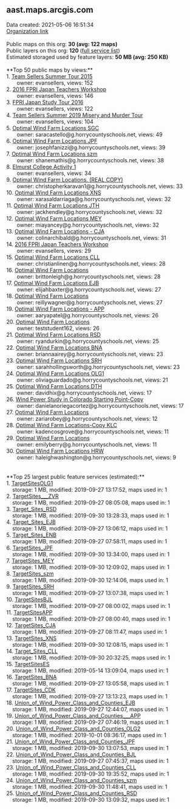 <h2>aast.maps.arcgis.com</h2> Data created: 2021-05-06 16:51:34 <br /><a target='new' href='https://aast.maps.arcgis.com'>Organization link</a><br /><br />Public maps on this org: <b>30 (avg: 122 maps)</b><br />Public layers on this org: <b>120 </b>(<a target='new' href='https://services.arcgis.com/cWQK2ecTSXe4sMVH/ArcGIS/rest/services'>full service list</a>)<br />Estimated storaged used by feature layers: <b>50 MB (avg: 250 KB)</b><br /><br />**Top 50 public maps by views:**<br />  1. <a target='new' href='https://www.arcgis.com/home/item.html?id=8e146a12434c48239a0fb50ab692a0a1'>Team Sellers Summer Tour 2015</a> <br />  &nbsp;&nbsp;&nbsp;&nbsp; &nbsp;&nbsp;owner: evansellers, views: 152<br />  2. <a target='new' href='https://www.arcgis.com/home/item.html?id=1ac99a125b2d402f995f6bd67bcd97c3'>2016 FPRI Japan Teachers Workshop</a> <br />  &nbsp;&nbsp;&nbsp;&nbsp; &nbsp;&nbsp;owner: evansellers, views: 146<br />  3. <a target='new' href='https://www.arcgis.com/home/item.html?id=9b195b37b71f4854ad6c9ad3d196c214'>FPRI Japan Study Tour 2016</a> <br />  &nbsp;&nbsp;&nbsp;&nbsp; &nbsp;&nbsp;owner: evansellers, views: 122<br />  4. <a target='new' href='https://www.arcgis.com/home/item.html?id=e792c7ffb063488787073d4e41e9f334'>Team Sellers Summer 2019 Misery and Murder Tour</a> <br />  &nbsp;&nbsp;&nbsp;&nbsp; &nbsp;&nbsp;owner: evansellers, views: 104<br />  5. <a target='new' href='https://www.arcgis.com/home/item.html?id=fc5fd43dd7e8479b84fb5d6551b58e0c'>Optimal Wind Farm Locations SGC</a> <br />  &nbsp;&nbsp;&nbsp;&nbsp; &nbsp;&nbsp;owner: saracastello@g.horrycountyschools.net, views: 49<br />  6. <a target='new' href='https://www.arcgis.com/home/item.html?id=4d620ff08f3b412dabebd4cdc21a6923'>Optimal Wind Farm Locations JPF</a> <br />  &nbsp;&nbsp;&nbsp;&nbsp; &nbsp;&nbsp;owner: josephfanizzi@g.horrycountyschools.net, views: 39<br />  7. <a target='new' href='https://www.arcgis.com/home/item.html?id=2a78edebc8a6433fb57ad72a86f07c73'>Optimal Wind Farm Locations szm</a> <br />  &nbsp;&nbsp;&nbsp;&nbsp; &nbsp;&nbsp;owner: shanemathis@g.horrycountyschools.net, views: 38<br />  8. <a target='new' href='https://www.arcgis.com/home/item.html?id=203e9468d34a4a2fb8f7edc184f0b0f7'>Elmurst College Activity 1</a> <br />  &nbsp;&nbsp;&nbsp;&nbsp; &nbsp;&nbsp;owner: evansellers, views: 34<br />  9. <a target='new' href='https://www.arcgis.com/home/item.html?id=153300c2e37142e08f074bf63c2de41a'>Optimal Wind Farm Locations. (REAL COPY)</a> <br />  &nbsp;&nbsp;&nbsp;&nbsp; &nbsp;&nbsp;owner: christopherkaravan1@g.horrycountyschools.net, views: 33<br />  10. <a target='new' href='https://www.arcgis.com/home/item.html?id=345bd059e0e04c109f98b6f2a76cfead'>Optimal Wind Farm Locations XNS</a> <br />  &nbsp;&nbsp;&nbsp;&nbsp; &nbsp;&nbsp;owner: xarasaldarriaga@g.horrycountyschools.net, views: 32<br />  11. <a target='new' href='https://www.arcgis.com/home/item.html?id=f4a9a1cbd01d439a9977414e98945fc9'>Optimal Wind Farm Locations JTH</a> <br />  &nbsp;&nbsp;&nbsp;&nbsp; &nbsp;&nbsp;owner: jackhendley@g.horrycountyschools.net, views: 32<br />  12. <a target='new' href='https://www.arcgis.com/home/item.html?id=b8b1c98c0dd84a998417aa664c57fa65'>Optimal Wind Farm Locations MEY</a> <br />  &nbsp;&nbsp;&nbsp;&nbsp; &nbsp;&nbsp;owner: miayancey@g.horrycountyschools.net, views: 32<br />  13. <a target='new' href='https://www.arcgis.com/home/item.html?id=e30d1da112ea4bbb91c3e7732302decf'>Optimal Wind Farm Locations - CJA</a> <br />  &nbsp;&nbsp;&nbsp;&nbsp; &nbsp;&nbsp;owner: colinarchibald@g.horrycountyschools.net, views: 31<br />  14. <a target='new' href='https://www.arcgis.com/home/item.html?id=d8f1d5130e7b44a693955eb2032415df'>2016 FPRI Japan Teachers Workshop</a> <br />  &nbsp;&nbsp;&nbsp;&nbsp; &nbsp;&nbsp;owner: evansellers, views: 29<br />  15. <a target='new' href='https://www.arcgis.com/home/item.html?id=93e3f28dd5ef4900b874435895a6d704'>Optimal Wind Farm Locations CLL</a> <br />  &nbsp;&nbsp;&nbsp;&nbsp; &nbsp;&nbsp;owner: christianlinen@g.horrycountyschools.net, views: 28<br />  16. <a target='new' href='https://www.arcgis.com/home/item.html?id=2f8a761fb628469c9fe62ab89c91c8af'>Optimal Wind Farm Locations</a> <br />  &nbsp;&nbsp;&nbsp;&nbsp; &nbsp;&nbsp;owner: brittonleigh@g.horrycountyschools.net, views: 28<br />  17. <a target='new' href='https://www.arcgis.com/home/item.html?id=2979badbea77496aa43de9f081caa988'>Optimal Wind Farm Locations EJB</a> <br />  &nbsp;&nbsp;&nbsp;&nbsp; &nbsp;&nbsp;owner: elijahbaxter@g.horrycountyschools.net, views: 27<br />  18. <a target='new' href='https://www.arcgis.com/home/item.html?id=ca7ec430050246cfbe874bee7bd6d59c'>Optimal Wind Farm Locations</a> <br />  &nbsp;&nbsp;&nbsp;&nbsp; &nbsp;&nbsp;owner: reillywagner@g.horrycountyschools.net, views: 27<br />  19. <a target='new' href='https://www.arcgis.com/home/item.html?id=907ab567a2044a92b13fb680e999cfc4'>Optimal Wind Farm Locations - APP</a> <br />  &nbsp;&nbsp;&nbsp;&nbsp; &nbsp;&nbsp;owner: aaryapatel@g.horrycountyschools.net, views: 26<br />  20. <a target='new' href='https://www.arcgis.com/home/item.html?id=48e6084f8e7a43c08b3a65812c1807c3'>Optimal Wind Farm Locations</a> <br />  &nbsp;&nbsp;&nbsp;&nbsp; &nbsp;&nbsp;owner: teststudent162, views: 26<br />  21. <a target='new' href='https://www.arcgis.com/home/item.html?id=312875cc17984a008615d73ee3601980'>Optimal Wind Farm Locations RSD</a> <br />  &nbsp;&nbsp;&nbsp;&nbsp; &nbsp;&nbsp;owner: ryandurkin@g.horrycountyschools.net, views: 25<br />  22. <a target='new' href='https://www.arcgis.com/home/item.html?id=2dbdac5272554f6093a6e796ecdc9336'>Optimal Wind Farm Locations BNA</a> <br />  &nbsp;&nbsp;&nbsp;&nbsp; &nbsp;&nbsp;owner: briannaairey@g.horrycountyschools.net, views: 23<br />  23. <a target='new' href='https://www.arcgis.com/home/item.html?id=d5c768501fee4191bde8ebfef44f27e9'>Optimal Wind Farm Locations SRH</a> <br />  &nbsp;&nbsp;&nbsp;&nbsp; &nbsp;&nbsp;owner: sarahhollingsworth@g.horrycountyschools.net, views: 23<br />  24. <a target='new' href='https://www.arcgis.com/home/item.html?id=58bbb16c91734c86ae841027b35e30d5'>Optimal Wind Farm Locations OLG1</a> <br />  &nbsp;&nbsp;&nbsp;&nbsp; &nbsp;&nbsp;owner: oliviaguardado@g.horrycountyschools.net, views: 21<br />  25. <a target='new' href='https://www.arcgis.com/home/item.html?id=66ef7ef96b5d4eefb3ba6d27411fc744'>Optimal Wind Farm Locations DTH</a> <br />  &nbsp;&nbsp;&nbsp;&nbsp; &nbsp;&nbsp;owner: davidhix@g.horrycountyschools.net, views: 17<br />  26. <a target='new' href='https://www.arcgis.com/home/item.html?id=9afc5d8e253143e59948012de3ae480c'>Wind Power Study in Colorado Starting Point-Copy</a> <br />  &nbsp;&nbsp;&nbsp;&nbsp; &nbsp;&nbsp;owner: danielanoriegacortez@g.horrycountyschools.net, views: 17<br />  27. <a target='new' href='https://www.arcgis.com/home/item.html?id=7f13105e30044db2a653618917d78a0b'>Optimal Wind Farm Locations</a> <br />  &nbsp;&nbsp;&nbsp;&nbsp; &nbsp;&nbsp;owner: zariarobey@g.horrycountyschools.net, views: 12<br />  28. <a target='new' href='https://www.arcgis.com/home/item.html?id=d307f5d73171428fa8805d4692228f38'>Optimal Wind Farm Locations-Copy KLC</a> <br />  &nbsp;&nbsp;&nbsp;&nbsp; &nbsp;&nbsp;owner: kadencosgrove@g.horrycountyschools.net, views: 11<br />  29. <a target='new' href='https://www.arcgis.com/home/item.html?id=f3fadf0f2c884bc798c8d4a25948a2a7'>Optimal Wind Farm Locations</a> <br />  &nbsp;&nbsp;&nbsp;&nbsp; &nbsp;&nbsp;owner: emilyberry@g.horrycountyschools.net, views: 11<br />  30. <a target='new' href='https://www.arcgis.com/home/item.html?id=7211f205de254af3ad1c48d246f4748a'>Optimal Wind Farm Locations HRW</a> <br />  &nbsp;&nbsp;&nbsp;&nbsp; &nbsp;&nbsp;owner: haleighwashington@g.horrycountyschools.net, views: 9<br /><br /><br />**Top 25 largest public feature services (estimated):**<br /> 1. <a target='new' href='https://www.arcgis.com/home/item.html?id=e40481affbe34e4f91fb87b9da367ab5'>TargetSitesOLG1</a><br /> &nbsp;&nbsp;&nbsp;&nbsp;storage: 1 MB, modified: 2019-09-27 13:17:52, maps used in: 1<br /> 2. <a target='new' href='https://www.arcgis.com/home/item.html?id=ca3b48de254b42b1a2f1e0eac9939486'>TargetSites___ZVR</a><br /> &nbsp;&nbsp;&nbsp;&nbsp;storage: 1 MB, modified: 2019-09-27 08:05:08, maps used in: 1<br /> 3. <a target='new' href='https://www.arcgis.com/home/item.html?id=b2cb053e8f6e46379b8f77239117623d'>Target_Sites_RSD</a><br /> &nbsp;&nbsp;&nbsp;&nbsp;storage: 1 MB, modified: 2019-09-30 13:28:33, maps used in: 1<br /> 4. <a target='new' href='https://www.arcgis.com/home/item.html?id=bd6156d630b343d3945fe10187b2d7d0'>Target_Sites_EJB</a><br /> &nbsp;&nbsp;&nbsp;&nbsp;storage: 1 MB, modified: 2019-09-27 13:06:12, maps used in: 1<br /> 5. <a target='new' href='https://www.arcgis.com/home/item.html?id=fcb719a308524c94bb4cef5b5fc118e6'>Target_Sites_ENB</a><br /> &nbsp;&nbsp;&nbsp;&nbsp;storage: 1 MB, modified: 2019-09-27 07:58:11, maps used in: 1<br /> 6. <a target='new' href='https://www.arcgis.com/home/item.html?id=249ece70abc341e2a18fb8c5c1838dcd'>TargetSites_JPF</a><br /> &nbsp;&nbsp;&nbsp;&nbsp;storage: 1 MB, modified: 2019-09-30 13:34:00, maps used in: 1<br /> 7. <a target='new' href='https://www.arcgis.com/home/item.html?id=01454c793c11495cae40d3900cf86e6b'>TargetSites_MEY</a><br /> &nbsp;&nbsp;&nbsp;&nbsp;storage: 1 MB, modified: 2019-09-30 12:09:02, maps used in: 1<br /> 8. <a target='new' href='https://www.arcgis.com/home/item.html?id=0bd36974086d47c1aa99bf5769b9d49f'>TargetSites_szm</a><br /> &nbsp;&nbsp;&nbsp;&nbsp;storage: 1 MB, modified: 2019-09-30 12:14:06, maps used in: 1<br /> 9. <a target='new' href='https://www.arcgis.com/home/item.html?id=b7cc402654874772bed1163ff84902a0'>TargetSites_SRH</a><br /> &nbsp;&nbsp;&nbsp;&nbsp;storage: 1 MB, modified: 2019-09-27 13:07:38, maps used in: 1<br /> 10. <a target='new' href='https://www.arcgis.com/home/item.html?id=730b563f652d4772be43ad1b42b18583'>TargetSitesBJL</a><br /> &nbsp;&nbsp;&nbsp;&nbsp;storage: 1 MB, modified: 2019-09-27 08:00:02, maps used in: 1<br /> 11. <a target='new' href='https://www.arcgis.com/home/item.html?id=a2ef29c0a011467a8701342665570d1b'>TargetSitesAPP</a><br /> &nbsp;&nbsp;&nbsp;&nbsp;storage: 1 MB, modified: 2019-09-27 08:00:40, maps used in: 1<br /> 12. <a target='new' href='https://www.arcgis.com/home/item.html?id=3131a1f85f57491eaa5a43a8eb5e5fde'>TargetSites_CJA</a><br /> &nbsp;&nbsp;&nbsp;&nbsp;storage: 1 MB, modified: 2019-09-27 08:11:47, maps used in: 1<br /> 13. <a target='new' href='https://www.arcgis.com/home/item.html?id=1cfe73b3c45e4af29501bce594b4428b'>TargetSites_XNS</a><br /> &nbsp;&nbsp;&nbsp;&nbsp;storage: 1 MB, modified: 2019-09-30 12:08:15, maps used in: 1<br /> 14. <a target='new' href='https://www.arcgis.com/home/item.html?id=fcde5e607b544098b7e56215d3c64970'>Target_Sites_CLL</a><br /> &nbsp;&nbsp;&nbsp;&nbsp;storage: 1 MB, modified: 2019-09-30 20:32:25, maps used in: 1<br /> 15. <a target='new' href='https://www.arcgis.com/home/item.html?id=a596d05d5cef47278a127d7931061965'>TargetSitesES</a><br /> &nbsp;&nbsp;&nbsp;&nbsp;storage: 1 MB, modified: 2019-05-14 13:09:04, maps used in: 1<br /> 16. <a target='new' href='https://www.arcgis.com/home/item.html?id=933c16b79746440b834776dbac7f41d8'>TargetSites_BNA</a><br /> &nbsp;&nbsp;&nbsp;&nbsp;storage: 1 MB, modified: 2019-09-27 13:05:58, maps used in: 1<br /> 17. <a target='new' href='https://www.arcgis.com/home/item.html?id=0c02ad7f381742de92e137b117802892'>TargetSites_CDK</a><br /> &nbsp;&nbsp;&nbsp;&nbsp;storage: 1 MB, modified: 2019-09-27 13:13:23, maps used in: 1<br /> 18. <a target='new' href='https://www.arcgis.com/home/item.html?id=274b2d184af84b0c81263deca15f9f1d'>Union_of_Wind_Power_Class_and_Counties_EJB</a><br /> &nbsp;&nbsp;&nbsp;&nbsp;storage: 1 MB, modified: 2019-09-27 12:44:07, maps used in: 1<br /> 19. <a target='new' href='https://www.arcgis.com/home/item.html?id=d97a75a2bb52400dbc63f6c1fd58c7a4'>Union_of_Wind_Power_Class_and_Counties___APP</a><br /> &nbsp;&nbsp;&nbsp;&nbsp;storage: 1 MB, modified: 2019-09-27 07:46:19, maps used in: 1<br /> 20. <a target='new' href='https://www.arcgis.com/home/item.html?id=21b9f1c2ecad4811877b5e1d1cc88e67'>Union_of_Wind_Power_Class_and_Counties_OLG2</a><br /> &nbsp;&nbsp;&nbsp;&nbsp;storage: 1 MB, modified: 2019-10-01 08:36:17, maps used in: 1<br /> 21. <a target='new' href='https://www.arcgis.com/home/item.html?id=28950c3c574d4fdbaf5d593682b8ef16'>Union_of_Wind_Power_Class_and_Counties_JPF</a><br /> &nbsp;&nbsp;&nbsp;&nbsp;storage: 1 MB, modified: 2019-09-30 13:07:53, maps used in: 1<br /> 22. <a target='new' href='https://www.arcgis.com/home/item.html?id=226bb0df75f74d3689afbcdd0389675f'>Union_of_Wind_Power_Class_and_Counties_BJL</a><br /> &nbsp;&nbsp;&nbsp;&nbsp;storage: 1 MB, modified: 2019-09-27 07:45:37, maps used in: 1<br /> 23. <a target='new' href='https://www.arcgis.com/home/item.html?id=b5693890ed8140c9bba6e9ae35f19c64'>Union_of_Wind_Power_Class_and_Counties_CLL</a><br /> &nbsp;&nbsp;&nbsp;&nbsp;storage: 1 MB, modified: 2019-09-30 19:35:52, maps used in: 1<br /> 24. <a target='new' href='https://www.arcgis.com/home/item.html?id=0ae37b44cfec4318bdf0e4c97a4e44b1'>Union_of_Wind_Power_Class_and_Counties_szm</a><br /> &nbsp;&nbsp;&nbsp;&nbsp;storage: 1 MB, modified: 2019-09-30 11:48:41, maps used in: 1<br /> 25. <a target='new' href='https://www.arcgis.com/home/item.html?id=a3dcbfb4e1784d4ea187932a7c065727'>Union_of_Wind_Power_Class_and_Counties_RSD</a><br /> &nbsp;&nbsp;&nbsp;&nbsp;storage: 1 MB, modified: 2019-09-30 13:09:32, maps used in: 1<br />